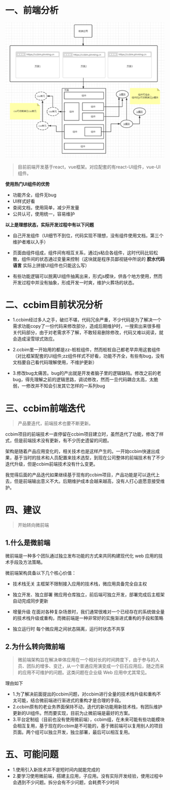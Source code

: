 # 一、前端分析

![前端应用](../front/前端应用.png)

> 目前前端开发基于react，vue框架。对应配套的有react-UI组件，vue-UI组件。

**使用热门UI组件的优势**

* 功能齐全，组件无bug
* UI样式好看
* 查阅文档，使用简单，减少开发量
* 公共认可，使用统一，容易维护

**以上是理想状态，实际开发过程中有以下问题**

* 自己开发组件（UI细节不到位，代码实现不理想，没有组件使用文档，第三个维护者难以入手）

* 页面由组件组成，组件间有相互关系，通过js粘合各组件，这时代码比较松散，组件间的状态通过变量来控制（这块就是程序员鄙视链中所说的 **胶水代码语言** 实际上拼接UI组件也只能这么写） 

* 有些功能逻辑可以脱离UI组件抽离出来，形式js模块，供各个地方使用，然而开发过程中并没有抽象，形成开发一时爽，维护火葬场的状态。

# 二、ccbim目前状况分析

* 1.ccbim经过多人之手，破烂不堪，代码冗余严重，不少代码是为了解决一个需求功能copy了一份代码来修改部分，造成后期维护时，一搜索出来很多相关代码部分，由于对老需求不了解，不敢轻易删除修改，代码又难以阅读，就会造成滚雪球式效应。

* 2.ccbim里一开始用的都是zz-桩桩组件，然而桩桩自己都老早弃用这套组件（对比框架配套的UI组件;zz组件样式不好看，功能不齐全，有些有bug，没有文档要自己看代码理解使用，不维护更新）

* 3.修改bug太痛苦。bug的产出就是开发者脑子里的逻辑缺陷。修改之前的老bug，得先理解之前的逻辑思路，调试修改，然而一旦代码耦合太高，太脆弱，一修改并不知会引发其它怎样的一系列bug

# 三、ccbim前端迭代

> 产品要迭代，前端技术也要不断更新。

ccbim项目的前端技术一直停留在ccbim项目建立时，虽然迭代了功能，修改了样式，但是前端技术没有更新，有不少历史遗留的问题。

架构是随着产品应用变化的，相关技术也是这样产生的。一开始ccbim快速出成果，基于当时的技术和人员配置来技术选型，到现在公司整体的前端技术有了不少迭代升级，但是ccbim前端技术没有什么变更。

我觉得后面的产品迭代如果继续基于现有的ccbim项目，产品功能是可以迭代上去，但是前端输出意义不大。后期维护成本会越来越高，没有人打心底愿意接受维护。

# 四、建议

> 开始转向微前端

## 1.什么是微前端

微前端是一种多个团队通过独立发布功能的方式来共同构建现代化 web 应用的技术手段及方法策略。

微前端架构具备以下几个核心价值：

* 技术栈无关
主框架不限制接入应用的技术栈，微应用具备完全自主权

* 独立开发、独立部署
微应用仓库独立，前后端可独立开发，部署完成后主框架自动完成同步更新

* 增量升级
在面对各种复杂场景时，我们通常很难对一个已经存在的系统做全量的技术栈升级或重构，而微前端是一种非常好的实施渐进式重构的手段和策略

* 独立运行时
每个微应用之间状态隔离，运行时状态不共享

## 2.为什么转向微前端

> 微前端架构旨在解决单体应用在一个相对长的时间跨度下，由于参与的人员、团队的增多、变迁，从一个普通应用演变成一个巨石应用后，随之而来的应用不可维护的问题。这类问题在企业级 Web 应用中尤其常见。

理由如下

* 1.为了解决前面提出的ccbim问题，对ccbim进行全量的技术栈升级和重构不太可能，结合微前端进行渐进式的重构才是合理的手段。
* 2.ccbim原有的老业务界面保持不动，迭代的新功能用新技术栈，有团队维护更新的UI组件。然而要实现，目前为止微前端是最好的方案。
* 3.平台定制组（目前也没有使用微前端），ccbim组，在未来可能有些功能模块会相互复用，基于现在的ccbim是不可能的，基于微前端可以复用别人的项目页面。两个组可以独立开发，独立部署，最后可以相互复用。

# 五、可能问题

* 1.使用引入新技术并不是短时间内就能完成的
* 2.要学习使用微前端，搭建主应用，子应用。没有实际开发经验，使用过程中会遇到不少问题。拆分会有不少问题，会耗费不少时间
